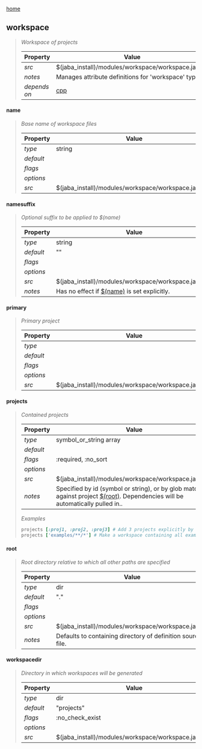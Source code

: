 [home](index.html)
## workspace
> 
> _Workspace of projects_
> 
> | Property | Value  |
> |-|-|
> | _src_ | $(jaba_install)/modules/workspace/workspace.jaba:1 |
> | _notes_ | Manages attribute definitions for 'workspace' type.  |
> | _depends on_ | [cpp](jaba_type_cpp.html) |
> 

<a id="name"></a>
#### name
> _Base name of workspace files_
> 
> | Property | Value  |
> |-|-|
> | _type_ | string |
> | _default_ |  |
> | _flags_ |  |
> | _options_ |  |
> | _src_ | $(jaba_install)/modules/workspace/workspace.jaba:30 |
>
<a id="namesuffix"></a>
#### namesuffix
> _Optional suffix to be applied to $(name)_
> 
> | Property | Value  |
> |-|-|
> | _type_ | string |
> | _default_ | "" |
> | _flags_ |  |
> | _options_ |  |
> | _src_ | $(jaba_install)/modules/workspace/workspace.jaba:37 |
> | _notes_ | Has no effect if [$(name)](#name) is set explicitly.  |
>
<a id="primary"></a>
#### primary
> _Primary project_
> 
> | Property | Value  |
> |-|-|
> | _type_ |  |
> | _default_ |  |
> | _flags_ |  |
> | _options_ |  |
> | _src_ | $(jaba_install)/modules/workspace/workspace.jaba:42 |
>
<a id="projects"></a>
#### projects
> _Contained projects_
> 
> | Property | Value  |
> |-|-|
> | _type_ | symbol_or_string array |
> | _default_ |  |
> | _flags_ | :required, :no_sort |
> | _options_ |  |
> | _src_ | $(jaba_install)/modules/workspace/workspace.jaba:21 |
> | _notes_ | Specified by id (symbol or string), or by glob matches against project [$(root)](#root). Dependencies will be automatically pulled in..  |
>
> *Examples*
>```ruby
> projects [:proj1, :proj2, :proj3] # Add 3 projects explicitly by id
> projects ['examples/**/*'] # Make a workspace containing all examples. Matches on $($root) of each project.
>```
<a id="root"></a>
#### root
> _Root directory relative to which all other paths are specified_
> 
> | Property | Value  |
> |-|-|
> | _type_ | dir |
> | _default_ | "." |
> | _flags_ |  |
> | _options_ |  |
> | _src_ | $(jaba_install)/modules/workspace/workspace.jaba:7 |
> | _notes_ | Defaults to containing directory of definition source file.  |
>
<a id="workspacedir"></a>
#### workspacedir
> _Directory in which workspaces will be generated_
> 
> | Property | Value  |
> |-|-|
> | _type_ | dir |
> | _default_ | "projects" |
> | _flags_ | :no_check_exist |
> | _options_ |  |
> | _src_ | $(jaba_install)/modules/workspace/workspace.jaba:14 |
>
